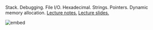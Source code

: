 Stack. Debugging. File I/O. Hexadecimal. Strings. Pointers. Dynamic memory allocation. [Lecture notes.](http://cdn.cs50.net/2014/fall/lectures/4/w/notes4w/notes4w.html) [Lecture slides.](http://cdn.cs50.net/2014/fall/lectures/4/w/week4w.pdf)

![embed](https://www.youtube.com/embed/Gy9vc6h7OtQ)